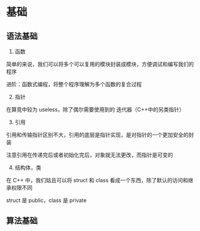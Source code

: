 # 基础

## 语法基础

1. 函数

简单的来说，我们可以将多个可以复用的模块封装成模块，方便调试和编写我们的程序

进阶：函数式编程，将整个程序理解为多个函数的复合过程

2. 指针

在算竞中较为 useless，除了偶尔需要使用到的 迭代器（C++中的另类指针）

3. 引用

引用和传输指针区别不大，引用的底层是指针实现，是对指针的一个更加安全的封装

注意引用在传递完后或者初始化完后，对象就无法更改，而指针是可变的

4. 结构体，类

在 C++ 中，我们姑且可以将 struct 和 class 看成一个东西，除了默认的访问和继承权限不同

struct 是 public，class 是 private

## 算法基础